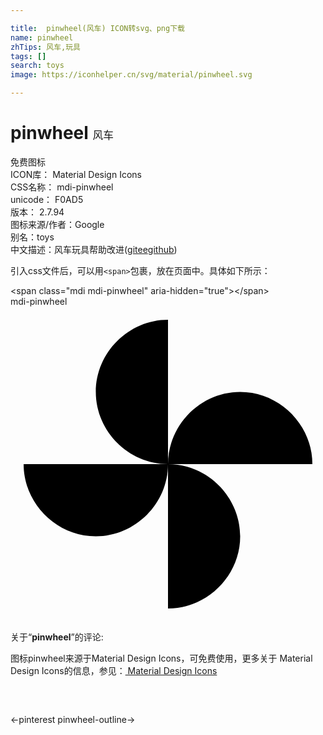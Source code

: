 ```yaml
---

title:  pinwheel(风车) ICON转svg、png下载
name: pinwheel
zhTips: 风车,玩具
tags: []
search: toys
image: https://iconhelper.cn/svg/material/pinwheel.svg

---
```


# pinwheel  <small style="font-size: 60%;font-weight: 100">风车</small>


<div class="detail-page">
<p>
<span><span class="badge-success badge">免费图标</span> </span>
<br/>
<span>
ICON库：
<span class="badge-secondary badge">Material Design Icons</span> 
</span>
<br/>
<span>
CSS名称：
<span class="badge-secondary badge">mdi-pinwheel</span> 
</span>
<br/>
<span>
unicode：
<span class="badge-secondary badge">F0AD5</span> 
<copy-btn content='F0AD5' btn-title=""></copy-btn>
<copy-btn :content='String.fromCodePoint(parseInt("F0AD5", 16))' btn-title="复制U"></copy-btn>
</span>
<br/>
<span>
版本：
<span class="badge-secondary badge">2.7.94</span> 
</span>
<br/>
<span>图标来源/作者：<span class="badge-light badge">Google</span></span> 
<br/>
<span>别名：<span class="badge-light badge">toys</span></span><br/><span class="zh-detail">中文描述：<span class="badge-primary badge">风车</span><span class="badge-primary badge">玩具</span><span class="help-link"><span>帮助改进</span>(<a href="https://gitee.com/liuwave/icon-helper/edit/master/json/material/pinwheel.json" target="_blank" rel="noopener noreferrer">gitee</a><a href="https://github.com/liuwave/icon-helper/edit/master/json/material/pinwheel.json" target="_blank" rel="noopener noreferrer">github</a></span>)</span><br/>
</p>
</div>
<div class="alert alert-dark">
  <i class="mdi mdi-pinwheel mdi-48px"></i>
  <i class="mdi mdi-pinwheel mdi-36px"></i>
  <i class="mdi mdi-pinwheel mdi-24px"></i>
  <i class="mdi mdi-pinwheel mdi-18px"></i>
</div>
<div>
  <p>引入css文件后，可以用<code>&lt;span&gt;</code>包裹，放在页面中。具体如下所示：    
  </p>
  <div class="alert alert-primary" style="font-size: 14px">
    &lt;span class="mdi mdi-pinwheel" aria-hidden="true"&gt;&lt;/span&gt;
    <copy-btn content='<span class="mdi mdi-pinwheel" aria-hidden="true"></span>'></copy-btn>
  </div>
  <div class="alert alert-secondary">
    <i class="mdi mdi-pinwheel"
    style="font-size: 24px"
    aria-hidden="true"></i> mdi-pinwheel
    <copy-btn content="mdi-pinwheel" btn-title="复制图标名称"></copy-btn>
  </div>
</div>
<div id="svg" class="svg-wrap">
<svg xmlns="http://www.w3.org/2000/svg" viewBox="0 0 24 24"><path d="M12,12C12,9 14.5,6.5 17.5,6.5C20.5,6.5 23,9 23,12H12M12,12C12,15 9.5,17.5 6.5,17.5C3.5,17.5 1,15 1,12H12M12,12C9,12 6.5,9.5 6.5,6.5C6.5,3.5 9,1 12,1V12M12,12C15,12 17.5,14.5 17.5,17.5C17.5,20.5 15,23 12,23V12Z" /></svg>
</div>
<detail full-name='mdi-pinwheel'></detail>
<div class="icon-detail__container">
<p>关于“<b>pinwheel</b>”的评论:</p>
</div>
<Vssue title="关于“pinwheel”的评论" />    
<div><p>图标pinwheel来源于Material Design Icons，可免费使用，更多关于 Material Design Icons的信息，参见：<a target="_blank" href="https://iconhelper.cn/material.html"> Material Design Icons</a>
</p></div>

<div style="padding:2rem 0 " class="page-nav"><p class="inner"><span class="prev">←<router-link to="/icon/pinterest.html">pinterest</router-link></span> <span class="next"><router-link to="/icon/pinwheel-outline.html">pinwheel-outline</router-link>→</span></p></div>

